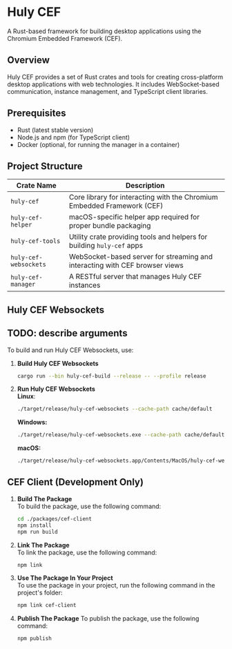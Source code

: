 # Huly CEF

A Rust-based framework for building desktop applications using the Chromium Embedded Framework (CEF).

## Overview

Huly CEF provides a set of Rust crates and tools for creating cross-platform desktop applications with web technologies. It includes WebSocket-based communication, instance management, and TypeScript client libraries.

## Prerequisites

- Rust (latest stable version)
- Node.js and npm (for TypeScript client)
- Docker (optional, for running the manager in a container)

## Project Structure

| Crate Name            | Description                                                                 |
|-----------------------|-----------------------------------------------------------------------------|
| `huly-cef`            | Core library for interacting with the Chromium Embedded Framework (CEF)     |
| `huly-cef-helper`     | macOS-specific helper app required for proper bundle packaging              |
| `huly-cef-tools`      | Utility crate providing tools and helpers for building `huly-cef` apps      |
| `huly-cef-websockets` | WebSocket-based server for streaming and interacting with CEF browser views |
| `huly-cef-manager`    | A RESTful server that manages Huly CEF instances                           |


## Huly CEF Websockets

## TODO: describe arguments

To build and run Huly CEF Websockets, use:
1. **Build Huly CEF Websockets**  
   ```bash
   cargo run --bin huly-cef-build --release -- --profile release
   ```

2. **Run Huly CEF Websockets**  
   **Linux**:
   ```bash
   ./target/release/huly-cef-websockets --cache-path cache/default
   ```

   **Windows:**
   ```bash
   ./target/release/huly-cef-websockets.exe --cache-path cache/default
   ```

   **macOS:**
   ```bash
   ./target/release/huly-cef-websockets.app/Contents/MacOS/huly-cef-websockets --cache-path cache/default
   ```

## CEF Client (Development Only)

1. **Build The Package**  
   To build the package, use the following command:
   ```bash
   cd ./packages/cef-client
   npm install
   npm run build
   ```
2. **Link The Package**  
   To link the package, use the following command:
   ```bash
   npm link
   ```
3. **Use The Package In Your Project**  
   To use the package in your project, run the following command in the project's folder:
   ```bash
   npm link cef-client
   ```

4. **Publish The Package**
   To publish the package, use the following command:
   ```bash
   npm publish
   ```